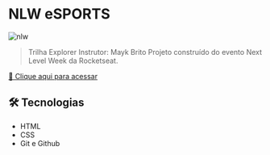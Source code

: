 # NLW eSPORTS

![nlw](https://user-images.githubusercontent.com/93100302/190880823-c23fc361-fd41-4215-a51c-aea73c3776e6.png)

> Trilha Explorer
> Instrutor: Mayk Brito
Projeto construído do evento Next Level Week da Rocketseat.

[🔗 Clique aqui para acessar](http://fpanap.github.com.io/SPORTS)


## 🛠 Tecnologias

- HTML
- CSS
- Git e Github
